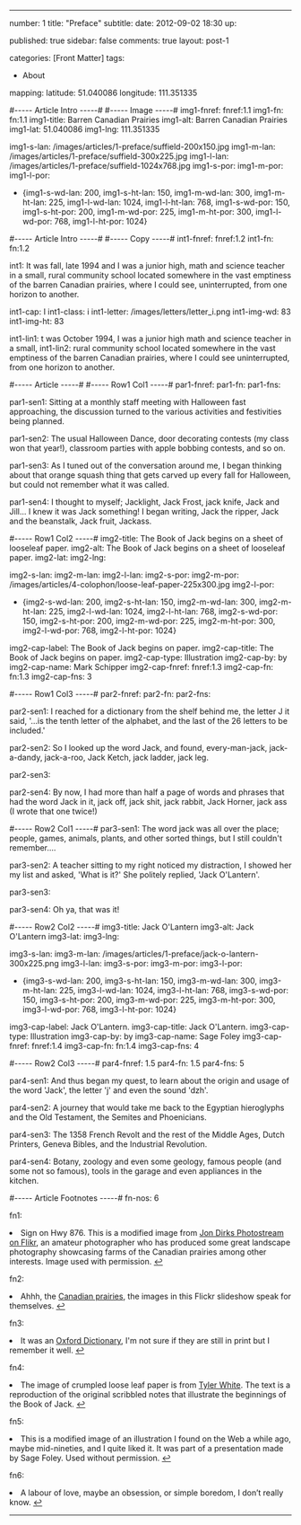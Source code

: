 ---

number: 1
title: "Preface"
subtitle: 
date: 2012-09-02 18:30
up:

published: true
sidebar: false
comments: true
layout: post-1

categories: [Front Matter]
tags:
 - About

mapping:
 latitude: 51.040086
 longitude: 111.351335

#----- Article Intro -----#
#----- Image -----#
img1-fnref: fnref:1.1
img1-fn: fn:1.1
img1-title: Barren Canadian Prairies
img1-alt: Barren Canadian Prairies
img1-lat: 51.040086
img1-lng: 111.351335

img1-s-lan: /images/articles/1-preface/suffield-200x150.jpg
img1-m-lan: /images/articles/1-preface/suffield-300x225.jpg
img1-l-lan: /images/articles/1-preface/suffield-1024x768.jpg
img1-s-por:
img1-m-por:	
img1-l-por:

- {img1-s-wd-lan: 200, img1-s-ht-lan: 150, img1-m-wd-lan: 300, img1-m-ht-lan: 225, img1-l-wd-lan: 1024, img1-l-ht-lan: 768, img1-s-wd-por: 150, img1-s-ht-por: 200, img1-m-wd-por: 225, img1-m-ht-por: 300, img1-l-wd-por: 768, img1-l-ht-por: 1024}


#----- Article Intro -----#
#----- Copy -----#
int1-fnref: fnref:1.2
int1-fn: fn:1.2

int1: It was fall, late 1994 and I was a junior high, math and science teacher in a small, rural community school located somewhere in the vast emptiness of the barren Canadian prairies, where I could see, uninterrupted, from one horizon to another.

int1-cap: I
int1-class: i
int1-letter: /images/letters/letter_i.png
int1-img-wd: 83
int1-img-ht: 83

int1-lin1: t was October 1994, I was a junior high math and science teacher in a small,
int1-lin2: rural community school located somewhere in the vast emptiness of the barren Canadian prairies, where I could see uninterrupted, from one horizon to another.


#----- Article -----#
#----- Row1 Col1 -----#
par1-fnref:
par1-fn:
par1-fns:

par1-sen1: Sitting at a monthly staff meeting with Halloween fast approaching, the discussion turned to the various activities and festivities being planned.

par1-sen2: The usual Halloween Dance, door decorating contests (my class won that year&#033;), classroom parties with apple bobbing contests, and so on.

par1-sen3: As I tuned out of the conversation around me, I began thinking about that orange squash thing that gets carved up every fall for Halloween, but could not remember what it was called.

par1-sen4: I thought to myself; Jacklight, Jack Frost, jack knife, Jack and Jill... I knew it was Jack something&#033; I began writing, Jack the ripper, Jack and the beanstalk, Jack fruit, Jackass.


#----- Row1 Col2 -----#
img2-title: The Book of Jack begins on a sheet of looseleaf paper.
img2-alt: The Book of Jack begins on a sheet of looseleaf paper.
img2-lat:
img2-lng:

img2-s-lan:
img2-m-lan: 
img2-l-lan:
img2-s-por:
img2-m-por: /images/articles/4-colophon/loose-leaf-paper-225x300.jpg
img2-l-por:

- {img2-s-wd-lan: 200, img2-s-ht-lan: 150, img2-m-wd-lan: 300, img2-m-ht-lan: 225, img2-l-wd-lan: 1024, img2-l-ht-lan: 768, img2-s-wd-por: 150, img2-s-ht-por: 200, img2-m-wd-por: 225, img2-m-ht-por: 300, img2-l-wd-por: 768, img2-l-ht-por: 1024}

img2-cap-label: The Book of Jack begins on paper.
img2-cap-title: The Book of Jack begins on paper.
img2-cap-type: Illustration
img2-cap-by: by
img2-cap-name: Mark Schipper
img2-cap-fnref: fnref:1.3
img2-cap-fn: fn:1.3
img2-cap-fns: 3


#----- Row1 Col3 -----#
par2-fnref:
par2-fn:
par2-fns:

par2-sen1: I reached for a dictionary from the shelf behind me, the letter J it said, '...is the tenth letter of the alphabet, and the last of the 26 letters to be included.'

par2-sen2: So I looked up the word Jack, and found, every-man-jack, jack-a-dandy, jack-a-roo, Jack Ketch, jack ladder, jack leg.

par2-sen3: 

par2-sen4: By now, I had more than half a page of words and phrases that had the word Jack in it, jack off, jack shit, jack rabbit, Jack Horner, jack ass (I wrote that one twice&#033;)

#----- Row2 Col1 -----#
par3-sen1: The word jack was all over the place; people, games, animals, plants, and other sorted things, but I still couldn't remember....

par3-sen2: A teacher sitting to my right noticed my distraction, I showed her my list and asked, 'What is it?' She politely replied, 'Jack O'Lantern'.

par3-sen3:

par3-sen4: Oh ya, that was it&#033;


#----- Row2 Col2 -----#
img3-title: Jack O'Lantern
img3-alt: Jack O'Lantern
img3-lat:
img3-lng:

img3-s-lan:
img3-m-lan: /images/articles/1-preface/jack-o-lantern-300x225.png
img3-l-lan:
img3-s-por:
img3-m-por:
img3-l-por:

- {img3-s-wd-lan: 200, img3-s-ht-lan: 150, img3-m-wd-lan: 300, img3-m-ht-lan: 225, img3-l-wd-lan: 1024, img3-l-ht-lan: 768, img3-s-wd-por: 150, img3-s-ht-por: 200, img3-m-wd-por: 225, img3-m-ht-por: 300, img3-l-wd-por: 768, img3-l-ht-por: 1024}

img3-cap-label: Jack O'Lantern.
img3-cap-title: Jack O'Lantern.
img3-cap-type: Illustration
img3-cap-by: by
img3-cap-name: Sage Foley
img3-cap-fnref: fnref:1.4
img3-cap-fn: fn:1.4
img3-cap-fns: 4


#----- Row2 Col3 -----#
par4-fnref: 1.5
par4-fn: 1.5
par4-fns: 5

par4-sen1: And thus began my quest, to learn about the origin and usage of the word 'Jack', the letter 'j' and even the sound 'dzh'.

par4-sen2: A journey that would take me back to the Egyptian hieroglyphs and the Old Testament, the Semites and Phoenicians.

par4-sen3: The 1358 French Revolt and the rest of the Middle Ages, Dutch Printers, Geneva Bibles, and the Industrial Revolution.

par4-sen4: Botany, zoology and even some geology, famous people (and some not so famous), tools in the garage and even appliances in the kitchen.


#----- Article Footnotes -----#
fn-nos: 6

fn1: <li id="fn:1.1">Sign on Hwy 876. This is a modified image from <a href="http://www.flickr.com/photos/24404290@N03/tags/" title="Jon Dirks Photostream on Flikr">Jon Dirks Photostream on Flikr</a>, an amateur photographer who has produced some great landscape photography showcasing farms of the Canadian prairies among other interests. Image used with permission. <a href="#fnref:1.1">&#8617;</a></li>

fn2: <li id="fn:1.2">Ahhh, the <a href="http://www.flickr.com/search/show/?q=canadian+prairies&#38;s=rec" title="the Canadian prairies on Flikr">Canadian prairies</a>, the images in this Flickr slideshow speak for themselves. <a href="#fnref:1.2">&#8617;</a></li>

fn3: <li id="fn:1.3">It was an <a href="http://oxforddictionaries.com/" title="Oxford Dictionary">Oxford Dictionary</a>, I'm not sure if they are still in print but I remember it well. <a href="fnref:1.3">&#8617;</a></li>

fn4: <li id="fn:1.4">The image of crumpled loose leaf paper is from <a href="http://cliffski.deviantart.com/art/Crumpled-Looseleaf-Paper-105822312">Tyler White</a>. The text is a reproduction of the original scribbled notes that illustrate the beginnings of the Book of Jack. <a href="#fnref:1.4">&#8617;</a></li>

fn5: <li id="fn:1.5">This is a modified image of an illustration I found on the Web a while ago, maybe mid-nineties, and I quite liked it. It was part of a presentation made by Sage Foley. Used without permission. <a href="fnref:1.5">&#8617;</a></li>

fn6: <li id="fn:1.6">A labour of love, maybe an obsession, or simple boredom, I don&rsquo;t really know. <a href="#fnref:1.6">&#8617;</a></li>

---